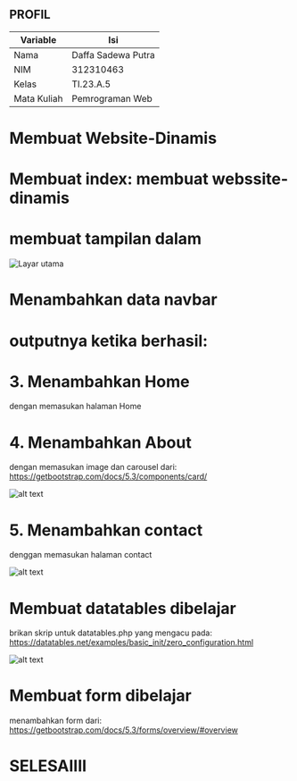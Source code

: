 ## PROFIL
| Variable           |             Isi            |
| -------------------|----------------------------|
| Nama           |         Daffa Sadewa Putra      |
| NIM            |          312310463         |
| Kelas          |          TI.23.A.5         |
| Mata Kuliah    |     Pemrograman Web     |

# Membuat Website-Dinamis


# Membuat index: membuat webssite-dinamis

# membuat tampilan dalam
![Layar utama](https://github.com/user-attachments/assets/29064b1b-7dd3-4ef9-a106-7c81adee0116)






# Menambahkan data navbar



# outputnya ketika berhasil:


# 3. Menambahkan Home
dengan memasukan halaman Home







# 4. Menambahkan About
dengan memasukan image dan carousel dari:
https://getbootstrap.com/docs/5.3/components/card/

![alt text](image/about.png)






# 5. Menambahkan contact
denggan memasukan halaman contact

![alt text](image/contact.png)



# Membuat datatables dibelajar
brikan skrip untuk datatables.php yang mengacu pada:
https://datatables.net/examples/basic_init/zero_configuration.html

![alt text](image/javaascript.png)



# Membuat form dibelajar
menambahkan form dari:
https://getbootstrap.com/docs/5.3/forms/overview/#overview




# SELESAIIII
